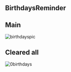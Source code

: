 ## BirthdaysReminder

## Main
![birthdayspic](https://user-images.githubusercontent.com/91989821/148644435-25fb02d1-9fbb-427d-b4eb-60402bf633d4.png)

## Cleared all
![0birthdays](https://user-images.githubusercontent.com/91989821/148644458-7a599c4d-5905-43a2-a805-c93ad5aed87a.png)
